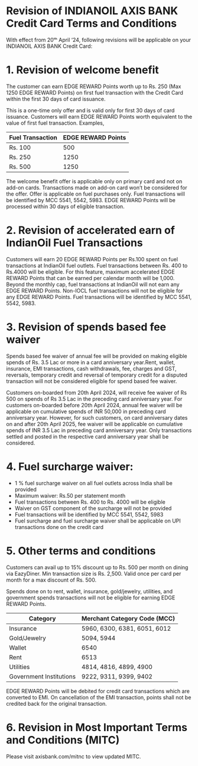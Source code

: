 # Revision of INDIANOIL AXIS BANK Credit Card Terms and Conditions

With effect from 20ᵗʰ April ‘24, following revisions will be applicable on your INDIANOIL AXIS BANK Credit Card:

# 1. Revision of welcome benefit

The customer can earn EDGE REWARD Points worth up to Rs. 250 (Max 1250 EDGE REWARD Points) on first fuel transaction with the Credit Card within the first 30 days of card issuance.

This is a one-time only offer and is valid only for first 30 days of card issuance. Customers will earn EDGE REWARD Points worth equivalent to the value of first fuel transaction. Examples,

|Fuel Transaction|EDGE REWARD Points|
|---|---|
|Rs. 100|500|
|Rs. 250|1250|
|Rs. 500|1250|

The welcome benefit offer is applicable only on primary card and not on add-on cards. Transactions made on add-on card won’t be considered for the offer. Offer is applicable on fuel purchases only. Fuel transactions will be identified by MCC 5541, 5542, 5983. EDGE REWARD Points will be processed within 30 days of eligible transaction.

# 2. Revision of accelerated earn of IndianOil Fuel Transactions

Customers will earn 20 EDGE REWARD Points per Rs.100 spent on fuel transactions at IndianOil fuel outlets. Fuel transactions between Rs. 400 to Rs.4000 will be eligible. For this feature, maximum accelerated EDGE REWARD Points that can be earned per calendar month will be 1,000. Beyond the monthly cap, fuel transactions at IndianOil will not earn any EDGE REWARD Points. Non-IOCL fuel transactions will not be eligible for any EDGE REWARD Points. Fuel transactions will be identified by MCC 5541, 5542, 5983.

# 3. Revision of spends based fee waiver

Spends based fee waiver of annual fee will be provided on making eligible spends of Rs. 3.5 Lac or more in a card anniversary year.Rent, wallet, insurance, EMI transactions, cash withdrawals, fee, charges and GST, reversals, temporary credit and reversal of temporary credit for a disputed transaction will not be considered eligible for spend based fee waiver.

Customers on-boarded from 20th April 2024, will receive fee waiver of Rs 500 on spends of Rs 3.5 Lac in the preceding card anniversary year. For customers on-boarded before 20th April 2024, annual fee waiver will be applicable on cumulative spends of INR 50,000 in preceding card anniversary year. However, for such customers, on card anniversary dates on and after 20th April 2025, fee waiver will be applicable on cumulative spends of INR 3.5 Lac in preceding card anniversary year. Only transactions settled and posted in the respective card anniversary year shall be considered.

# 4. Fuel surcharge waiver:

- 1 % fuel surcharge waiver on all fuel outlets across India shall be provided
- Maximum waiver: Rs.50 per statement month
- Fuel transactions between Rs. 400 to Rs. 4000 will be eligible
- Waiver on GST component of the surcharge will not be provided
- Fuel transactions will be identified by MCC 5541, 5542, 5983
- Fuel surcharge and fuel surcharge waiver shall be applicable on UPI transactions done on the credit card

# 5. Other terms and conditions

Customers can avail up to 15% discount up to Rs. 500 per month on dining via EazyDiner. Min transaction size is Rs. 2,500. Valid once per card per month for a max discount of Rs. 500.

Spends done on to rent, wallet, insurance, gold/jewelry, utilities, and government spends transactions will not be eligible for earning EDGE REWARD Points.

|Category|Merchant Category Code (MCC)|
|---|---|
|Insurance|5960, 6300, 6381, 6051, 6012|
|Gold/Jewelry|5094, 5944|
|Wallet|6540|
|Rent|6513|
|Utilities|4814, 4816, 4899, 4900|
|Government Institutions|9222, 9311, 9399, 9402|

EDGE REWARD Points will be debited for credit card transactions which are converted to EMI. On cancellation of the EMI transaction, points shall not be credited back for the original transaction.

# 6. Revision in Most Important Terms and Conditions (MITC)

Please visit axisbank.com/mitnc to view updated MITC.